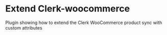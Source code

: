 # Extend Clerk-woocommerce
Plugin showing how to extend the Clerk WooCommerce product sync with custom attributes
